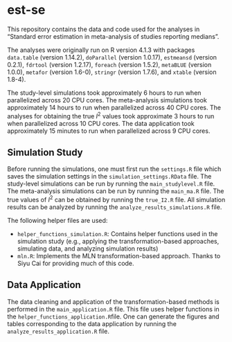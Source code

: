 # est-se

This repository contains the data and code used for the analyses in “Standard error estimation in meta-analysis of studies reporting medians”. 

The analyses were originally run on R version 4.1.3 with packages ``data.table`` (version 1.14.2), ``doParallel`` (version 1.0.17), ``estmeansd`` (version 0.2.1), ``fdrtool`` (version 1.2.17), ``foreach`` (version 1.5.2), ``metaBLUE`` (version 1.0.0), ``metafor`` (version 1.6-0), ``stringr`` (version 1.7.6), and ``xtable`` (version 1.8-4). 

The study-level simulations took approximately 6 hours to run when parallelized across 20 CPU cores. The meta-analysis simulations took approximately 14 hours to run when parallelized across 40 CPU cores. The analyses for obtaining the true $I^2$ values took approximate 3 hours to run when parallelized across 10 CPU cores. The data application took approximately 15 minutes to run when parallelized across 9 CPU cores.

## Simulation Study

Before running the simulations, one must first run the ``settings.R`` file which saves the simulation settings in the ``simulation_settings.RData`` file. The study-level simulations can be run by running the ``main_studylevel.R`` file. The meta-analysis simulations can be run by running the ``main_ma.R`` file. The true values of $I^2$ can be obtained by running the ``true_I2.R`` file. All simulation results can be analyzed by running the ``analyze_results_simulations.R`` file.

The following helper files are used:

-   ``helper_functions_simulation.R``: Contains helper functions used in the simulation study (e.g., applying the transformation-based approaches, simulating data, and analyzing simulation results)
-   ``mln.R``: Implements the MLN transformation-based approach. Thanks to Siyu Cai for providing much of this code.

## Data Application

The data cleaning and application of the transformation-based methods is performed in the ``main_application.R`` file. This file uses helper functions in the ``helper_functions_application.R``file. One can generate the figures and tables corresponding to the data application by running the ``analyze_results_application.R`` file. 
